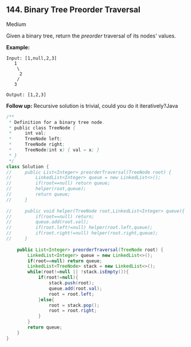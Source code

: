 ## 144. Binary Tree Preorder Traversal

Medium

Given a binary tree, return the *preorder* traversal of its nodes' values.

**Example:**

```
Input: [1,null,2,3]
   1
    \
     2
    /
   3

Output: [1,2,3]
```

**Follow up:** Recursive solution is trivial, could you do it iteratively?Java

````java
/**
 * Definition for a binary tree node.
 * public class TreeNode {
 *     int val;
 *     TreeNode left;
 *     TreeNode right;
 *     TreeNode(int x) { val = x; }
 * }
 */
class Solution {
//     public List<Integer> preorderTraversal(TreeNode root) {
//         LinkedList<Integer> queue = new LinkedList<>();
//         if(root==null) return queue;
//         helper(root,queue);
//         return queue;
//     }
    
//     public void helper(TreeNode root,LinkedList<Integer> queue){
//         if(root==null) return;
//         queue.add(root.val);
//         if(root.left!=null) helper(root.left,queue);
//         if(root.right!=null) helper(root.right,queue);
//     }
    
    public List<Integer> preorderTraversal(TreeNode root) {
        LinkedList<Integer> queue = new LinkedList<>();
        if(root==null) return queue;
        LinkedList<TreeNode> stack = new LinkedList<>();
        while(root!=null || !stack.isEmpty()){
            if(root!=null){
                stack.push(root);
                queue.add(root.val);
                root = root.left;
            }else{
                root = stack.pop();
                root = root.right;
            }
        }
        return queue;
    }
}
````



